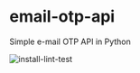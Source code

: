 # email-otp-api
Simple e-mail OTP API in Python


![install-lint-test](https://github.com/lucattelli/email-otp-api/workflows/install-lint-test/badge.svg)
